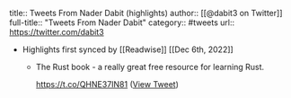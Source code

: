 title:: Tweets From Nader Dabit (highlights)
author:: [[@dabit3 on Twitter]]
full-title:: "Tweets From Nader Dabit"
category:: #tweets
url:: https://twitter.com/dabit3

- Highlights first synced by [[Readwise]] [[Dec 6th, 2022]]
	- The Rust book - a really great free resource for learning Rust.
	  
	  https://t.co/QHNE37IN81 ([View Tweet](https://twitter.com/dabit3/status/1436759481493434369))